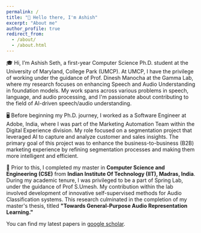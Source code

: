 ```yaml
---
permalink: /
title: "👋 Hello there, I'm Ashish"
excerpt: "About me"
author_profile: true
redirect_from: 
  - /about/
  - /about.html
---
```

🎓 Hi, I’m Ashish Seth, a first-year Computer Science Ph.D. student at the University of Maryland, College Park (UMCP). At UMCP, I have the privilege of working under the guidance of Prof. Dinesh Manocha at the Gamma Lab, where my research focuses on enhancing Speech and Audio Understanding in foundation models. My work spans across various problems in speech, language, and audio processing, and I'm passionate about contributing to the field of AI-driven speech/audio understanding.

🖥️ Before beginning my Ph.D. journey, I worked as a Software Engineer at Adobe, India, where I was part of the Marketing Automation Team within the Digital Experience division. My role focused on a segmentation project that leveraged AI to capture and analyze customer and sales insights. The primary goal of this project was to enhance the business-to-business (B2B) marketing experience by refining segmentation processes and making them more intelligent and efficient.

📖 Prior to this, I completed my master in **Computer Science and Engineering (CSE)** from **Indian Institute Of Technology (IIT), Madras, India**. During my academic tenure, I was privileged to be a part of Spring Lab, under the guidance of Prof S.Umesh. My contribution within the lab involved development of innovative self-supervised methods for Audio Classification systems. This research culminated in the completion of my master's thesis, titled **"Towards General-Purpose Audio Representation Learning."**

You can find my latest papers in [google scholar](https://scholar.google.com/citations?user=aBn1e34AAAAJ&hl=en).   
